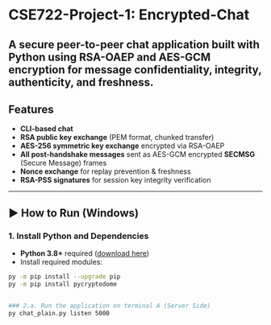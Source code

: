 # CSE722-Project-1: Encrypted-Chat

A secure peer-to-peer chat application built with Python using **RSA-OAEP** and **AES-GCM** encryption for message confidentiality, integrity, authenticity, and freshness. 
---

## Features
- **CLI-based chat** 
- **RSA public key exchange** (PEM format, chunked transfer)
- **AES-256 symmetric key exchange** encrypted via RSA-OAEP
- **All post-handshake messages** sent as AES-GCM encrypted **SECMSG** (Secure Message) frames
- **Nonce exchange** for replay prevention & freshness
- **RSA-PSS signatures** for session key integrity verification

---

## ▶️ How to Run (Windows)

### 1. Install Python and Dependencies
- **Python 3.8+** required ([download here](https://www.python.org/downloads/))
- Install required modules:
```bash
py -m pip install --upgrade pip
py -m pip install pycryptodome


### 2.a. Run the application on terminal A (Server Side)
py chat_plain.py listen 5000
